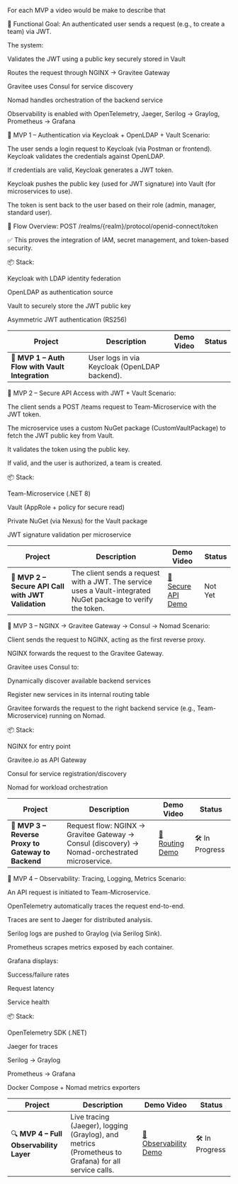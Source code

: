 For each MVP a video would be make to describe that

🎯 Functional Goal:
An authenticated user sends a request (e.g., to create a team) via JWT.

The system:

Validates the JWT using a public key securely stored in Vault

Routes the request through NGINX → Gravitee Gateway

Gravitee uses Consul for service discovery

Nomad handles orchestration of the backend service

Observability is enabled with OpenTelemetry, Jaeger, Serilog → Graylog, Prometheus → Grafana


🚀 MVP 1 – Authentication via Keycloak + OpenLDAP + Vault
Scenario:

The user sends a login request to Keycloak (via Postman or frontend).
Keycloak validates the credentials against OpenLDAP.

If credentials are valid, Keycloak generates a JWT token.

Keycloak pushes the public key (used for JWT signature) into Vault (for microservices to use).

The token is sent back to the user based on their role (admin, manager, standard user).

🔄 Flow Overview:
POST /realms/{realm}/protocol/openid-connect/token

✅ This proves the integration of IAM, secret management, and token-based security.

📦 Stack:

Keycloak with LDAP identity federation

OpenLDAP as authentication source

Vault to securely store the JWT public key

Asymmetric JWT authentication (RS256)

| Project | Description | Demo Video | Status |
|--------|-------------|------------|--------|
| 🔐 **MVP 1 – Auth Flow with Vault Integration** | User logs in via Keycloak (OpenLDAP backend).



🚀 MVP 2 – Secure API Access with JWT + Vault
Scenario:

The client sends a POST /teams request to Team-Microservice with the JWT token.

The microservice uses a custom NuGet package (CustomVaultPackage) to fetch the JWT public key from Vault.

It validates the token using the public key.

If valid, and the user is authorized, a team is created.

📦 Stack:

Team-Microservice (.NET 8)

Vault (AppRole + policy for secure read)

Private NuGet (via Nexus) for the Vault package

JWT signature validation per microservice

| Project | Description | Demo Video | Status |
|--------|-------------|------------|--------|
| 🔑 **MVP 2 – Secure API Call with JWT Validation** | The client sends a request with a JWT. The service uses a Vault-integrated NuGet package to verify the token. | [🎥 Secure API Demo](https://youtu.be/demo-link) |Not Yet |


🚀 MVP 3 – NGINX → Gravitee Gateway → Consul → Nomad
Scenario:

Client sends the request to NGINX, acting as the first reverse proxy.

NGINX forwards the request to the Gravitee Gateway.

Gravitee uses Consul to:

Dynamically discover available backend services

Register new services in its internal routing table

Gravitee forwards the request to the right backend service (e.g., Team-Microservice) running on Nomad.

📦 Stack:

NGINX for entry point

Gravitee.io as API Gateway

Consul for service registration/discovery

Nomad for workload orchestration


| Project | Description | Demo Video | Status |
|--------|-------------|------------|--------|
| 🔁 **MVP 3 – Reverse Proxy to Gateway to Backend** | Request flow: NGINX → Gravitee Gateway → Consul (discovery) → Nomad-orchestrated microservice. | [🎥 Routing Demo](https://youtu.be/demo-link) | 🛠️ In Progress |


🚀 MVP 4 – Observability: Tracing, Logging, Metrics
Scenario:

An API request is initiated to Team-Microservice.

OpenTelemetry automatically traces the request end-to-end.

Traces are sent to Jaeger for distributed analysis.

Serilog logs are pushed to Graylog (via Serilog Sink).

Prometheus scrapes metrics exposed by each container.

Grafana displays:

Success/failure rates

Request latency

Service health

📦 Stack:

OpenTelemetry SDK (.NET)

Jaeger for traces

Serilog → Graylog

Prometheus → Grafana

Docker Compose + Nomad metrics exporters

| Project | Description | Demo Video | Status |
|--------|-------------|------------|--------|
| 🔍 **MVP 4 – Full Observability Layer** | Live tracing (Jaeger), logging (Graylog), and metrics (Prometheus to Grafana) for all service calls. | [🎥 Observability Demo](https://youtu.be/demo-link) | 🛠️ In Progress |

